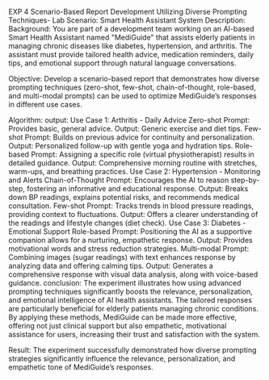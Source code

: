 EXP 4 Scenario-Based Report Development Utilizing Diverse Prompting Techniques- Lab Scenario: Smart Health Assistant System
Description:
Background:
You are part of a development team working on an AI-based Smart Health Assistant named "MediGuide" that assists elderly patients in managing chronic diseases like diabetes, hypertension, and arthritis. The assistant must provide tailored health advice, medication reminders, daily tips, and emotional support through natural language conversations.

Objective:
Develop a scenario-based report that demonstrates how diverse prompting techniques (zero-shot, few-shot, chain-of-thought, role-based, and multi-modal prompts) can be used to optimize MediGuide’s responses in different use cases.

Algorithm:
output:
Use Case 1: Arthritis - Daily Advice
Zero-shot Prompt:
Provides basic, general advice.
Output: Generic exercise and diet tips.
Few-shot Prompt:
Builds on previous advice for continuity and personalization.
Output: Personalized follow-up with gentle yoga and hydration tips.
Role-based Prompt:
Assigning a specific role (virtual physiotherapist) results in detailed guidance.
Output: Comprehensive morning routine with stretches, warm-ups, and breathing practices.
Use Case 2: Hypertension - Monitoring and Alerts
Chain-of-Thought Prompt:
Encourages the AI to reason step-by-step, fostering an informative and educational response.
Output: Breaks down BP readings, explains potential risks, and recommends medical consultation.
Few-shot Prompt:
Tracks trends in blood pressure readings, providing context to fluctuations.
Output: Offers a clearer understanding of the readings and lifestyle changes (diet check).
Use Case 3: Diabetes - Emotional Support
Role-based Prompt:
Positioning the AI as a supportive companion allows for a nurturing, empathetic response.
Output: Provides motivational words and stress reduction strategies.
Multi-modal Prompt:
Combining images (sugar readings) with text enhances response by analyzing data and offering calming tips.
Output: Generates a comprehensive response with visual data analysis, along with voice-based guidance.
conclusion:
The experiment illustrates how using advanced prompting techniques significantly boosts the relevance, personalization, and emotional intelligence of AI health assistants. The tailored responses are particularly beneficial for elderly patients managing chronic conditions. By applying these methods, MediGuide can be made more effective, offering not just clinical support but also empathetic, motivational assistance for users, increasing their trust and satisfaction with the system.

Result:
The experiment successfully demonstrated how diverse prompting strategies significantly influence the relevance, personalization, and empathetic tone of MediGuide’s responses.

